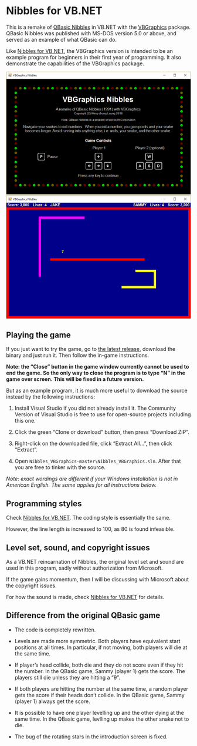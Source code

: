 # Nibbles for VB.NET

This is a remake of [QBasic Nibbles](https://en.wikipedia.org/wiki/Nibbles_(video_game)) in VB.NET with the [VBGraphics](https://www.nuget.org/packages/VBGraphics/) package.
QBasic Nibbles was published with MS-DOS version 5.0 or above, and served as an example of what QBasic can do.

Like [Nibbles for VB.NET](https://github.com/lwchkg/nibbles_vbnet), the VBGraphics version is intended to be an example program for beginners in their first year of programming.
It also demonstrate the capabilities of the VBGraphics package.

![Title Screen](screenshot/title_screen.png?raw=true)
![Gameplay](screenshot/gameplay.png?raw=true)

## Playing the game

If you just want to try the game, go to [the latest release](https://github.com/lwchkg/Nibbles_VBGraphics/releases), download the binary and just run it.
Then follow the in-game instructions.

**Note: the “Close” button in the game window currently cannot be used to end the game.
So the only way to close the program is to type “N” in the game over screen.
This will be fixed in a future version.**

But as an example program, it is much more useful to download the source instead by the following instructions:

1. Install Visual Studio if you did not already install it.
   The Community Version of Visual Studio is free to use for open-source projects including this one.

1. Click the green “Clone or download” button, then press “Download ZIP”.

1. Right-click on the downloaded file, click “Extract All...”, then click “Extract”.

1. Open `Nibbles_VBGraphics-master\Nibbles_VBGraphics.sln`.
   After that you are free to tinker with the source.

_Note: exact wordings are different if your Windows installation is not in American English. The same applies for all instructions below._

## Programming styles

Check [Nibbles for VB.NET](https://github.com/lwchkg/nibbles_vbnet#programming-styles).
The coding style is essentially the same.

However, the line length is increased to 100, as 80 is found infeasible.

## Level set, sound, and copyright issues

As a VB.NET reincarnation of Nibbles, the original level set and sound are used in this program, sadly without authorization from Microsoft.

If the game gains momentum, then I will be discussing with Microsoft about the copyright issues.

For how the sound is made, check [Nibbles for VB.NET](https://github.com/lwchkg/nibbles_vbnet#level-set-sound-and-copyright-issues) for details.

## Difference from the original QBasic game

* The code is completely rewritten.

* Levels are made more symmetric.
  Both players have equivalent start positions at all times.
  In particular, if not moving, both players will die at the same time.

* If player’s head collide, both die and they do not score even if they hit the number.
  In the QBasic game, Sammy (player 1) gets the score. The players still die unless they are hitting a “9”.

* If both players are hitting the number at the same time, a random player gets the score if their heads don’t collide.
  In the QBasic game, Sammy (player 1) always get the score.

* It is possible to have one player levelling up and the other dying at the same time.
  In the QBasic game, levlling up makes the other snake not to die.

* The bug of the rotating stars in the introduction screen is fixed.
